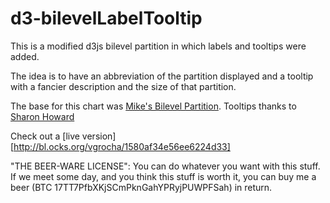 d3-bilevelLabelTooltip
======================

This is a modified d3js bilevel partition in which labels and tooltips were added.

The idea is to have an abbreviation of the partition displayed and a
tooltip with a fancier description and the size of that partition.

The base for this chart was [Mike's Bilevel Partition](http://bl.ocks.org/mbostock/5944371).
Tooltips thanks to [Sharon Howard](http://sharonhoward.org/ob/punzoomsunbursttt.html)  

Check out a [live version][http://bl.ocks.org/vgrocha/1580af34e56ee6224d33]   


"THE BEER-WARE LICENSE":
You can do whatever you want with this stuff. 
If we meet some day, and you think this stuff is worth it, you can buy me a beer (BTC 17TT7PfbXKjSCmPknGahYPRyjPUWPFSah) in return.
 
